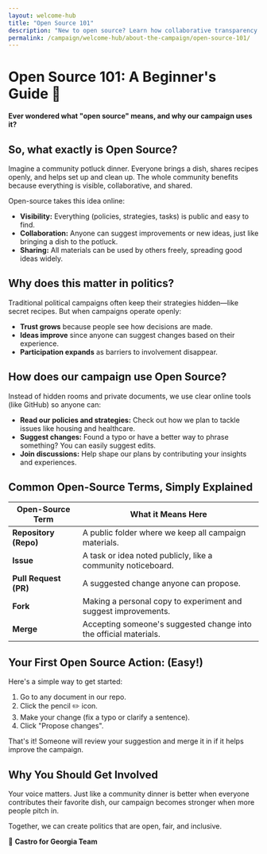 ```yaml
---
layout: welcome-hub
title: "Open Source 101"
description: "New to open source? Learn how collaborative transparency works in politics and how you can contribute to building progressive change in your community."
permalink: /campaign/welcome-hub/about-the-campaign/open-source-101/
---
```


# Open Source 101: A Beginner's Guide 🌱

**Ever wondered what "open source" means, and why our campaign uses it?**

## So, what exactly is Open Source?

Imagine a community potluck dinner. Everyone brings a dish, shares recipes openly, and helps set up and clean up. The whole community benefits because everything is visible, collaborative, and shared.

Open-source takes this idea online:

* **Visibility:** Everything (policies, strategies, tasks) is public and easy to find.
* **Collaboration:** Anyone can suggest improvements or new ideas, just like bringing a dish to the potluck.
* **Sharing:** All materials can be used by others freely, spreading good ideas widely.

## Why does this matter in politics?

Traditional political campaigns often keep their strategies hidden—like secret recipes. But when campaigns operate openly:

* **Trust grows** because people see how decisions are made.
* **Ideas improve** since anyone can suggest changes based on their experience.
* **Participation expands** as barriers to involvement disappear.

## How does our campaign use Open Source?

Instead of hidden rooms and private documents, we use clear online tools (like GitHub) so anyone can:

* **Read our policies and strategies:** Check out how we plan to tackle issues like housing and healthcare.
* **Suggest changes:** Found a typo or have a better way to phrase something? You can easily suggest edits.
* **Join discussions:** Help shape our plans by contributing your insights and experiences.

## Common Open-Source Terms, Simply Explained

| Open-Source Term      | What it Means Here                                                |
| --------------------- | ----------------------------------------------------------------- |
| **Repository (Repo)** | A public folder where we keep all campaign materials.             |
| **Issue**             | A task or idea noted publicly, like a community noticeboard.      |
| **Pull Request (PR)** | A suggested change anyone can propose.                            |
| **Fork**              | Making a personal copy to experiment and suggest improvements.    |
| **Merge**             | Accepting someone's suggested change into the official materials. |

## Your First Open Source Action: (Easy!)

Here's a simple way to get started:

1. Go to any document in our repo.
2. Click the pencil ✏️ icon.
3. Make your change (fix a typo or clarify a sentence).
4. Click "Propose changes".

That's it! Someone will review your suggestion and merge it in if it helps improve the campaign.

## Why You Should Get Involved

Your voice matters. Just like a community dinner is better when everyone contributes their favorite dish, our campaign becomes stronger when more people pitch in.

Together, we can create politics that are open, fair, and inclusive.

🌱 **Castro for Georgia Team**

